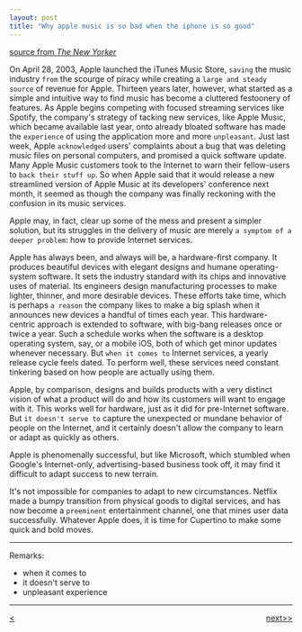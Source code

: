 ```yaml
---
layout: post
title: "Why apple music is so bad when the iphone is so good"
---
```


[source from <em>The New Yorker</em>][link]

On April 28, 2003, Apple launched the iTunes Music Store, `saving` the music industry `from` the scourge of piracy while creating a `large and steady source` of revenue for Apple. Thirteen years later,  however, what started as a simple and intuitive way to find music has become a cluttered festoonery of features. As Apple begins competing with focused streaming services like Spotify, the company's strategy of tacking new services, like Apple Music, which became available last year, onto already bloated software has made the `experience` of using the application more and more `unpleasant`. Just last week, Apple `acknowledged` users' complaints about a bug that was deleting music files on personal computers, and promised a quick software update. Many Apple Music customers took to the Internet to warn their fellow-users to `back their stuff up`. So when Apple said that it would release a new streamlined version of Apple Music at its developers' conference next month, it seemed as though the company was finally reckoning with the confusion in its music services.

Apple may, in fact, clear up some of the mess and present a simpler solution, but its struggles in the delivery of music are merely `a symptom of a deeper problem`: how to provide Internet services. 

Apple has always been, and always will be, a hardware-first company. It produces beautiful devices with elegant designs and humane operating-system software. It sets the industry standard with its chips and innovative uses of material. Its engineers design manufacturing processes to make lighter, thinner, and more desirable devices. These efforts take time, which is perhaps `a reason` the company likes to make a big splash when it announces new devices a handful of times each year. This hardware-centric approach is extended to software, with big-bang releases once or twice a year. Such a schedule works when the software is a desktop operating system, say, or a mobile iOS, both of which get minor updates whenever necessary. But `when it comes to` Internet services, a yearly release cycle feels dated. To perform well, these services need constant tinkering based on how people are actually using them.

Apple, by comparison, designs and builds products with a very distinct vision of what a product will do and how its customers will want to engage with it. This works well for hardware, just as it did for pre-Internet software. But `it doesn't serve to` capture the unexpected or mundane behavior of people on the Internet, and it certainly doesn't allow the company to learn or adapt as quickly as others.

Apple is phenomenally successful, but like Microsoft, which stumbled when Google's Internet-only, advertising-based business took off, it may find it difficult to adapt success to new terrain. 

It's not impossible for companies to adapt to new circumstances. Netflix made a bumpy transition from physical goods to digital services, and has now become a `preeminent` entertainment channel, one that mines user data successfully. Whatever Apple does, it is time for Cupertino to make some quick and bold moves.

************************************

Remarks:

* when it comes to
* it doesn't serve to
* unpleasant experience
 
******************************************

<div style="position: relative;"><div><a href="http://jayhawk.ningtian.info/blogs/2016/05/17/notes"><<previous</a></div><div style="position: absolute; right: 0px; top: 0px;"><a href="http://jayhawk.ningtian.info/blogs/2016/05/23/greece-was-supposed-to-return-migrants-to-turkey">next>></a></div></div>


[link]:http://www.newyorker.com/business/currency/why-apple-music-is-so-bad-when-the-iphone-is-so-good
